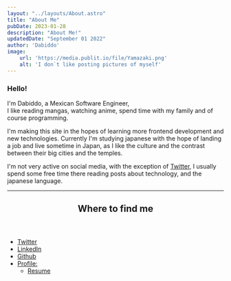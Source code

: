 ```yaml
---
layout: "../layouts/About.astro"
title: "About Me"
pubDate: 2023-01-28
description: "About Me!"
updatedDate: "September 01 2022"
author: 'Dabiddo'
image:
    url: 'https://media.publit.io/file/Yamazaki.png' 
    alt: 'I don`t like posting pictures of myself'
---
```


### Hello!

I'm Dabiddo, a Mexican Software Engineer,<br>
I like reading mangas, watching anime, spend time with my family and of course programming.

I'm making this site in the hopes of learning more frontend development and new technologies.
Currently I'm studying japanese with the hope of landing a job and live sometime in Japan, as I like the culture and the contrast between their big cities and the temples.
<div class="divider"></div>
I'm not very active on social media, with the exception of <a href="https://twitter.com/dabiddokun" target="_blank">Twitter</a>, I usually spend some free time there reading posts about technology, and the japanese language.

<br>
<hr>
<section>
  <header><h2 id="NavigationList">Where to find me</h2></header>
  <nav>
    <ul>
      <li><a href="https://twitter.com/dabiddokun" target="_blank">Twitter</a></li>
      <li><a href="https://www.linkedin.com/in/dabiddo/" target="_blank">LinkedIn</a></li>
      <li><a href="https://github.com/dabiddo" target="_blank">Github</a></li>
      <li>
        <a href="#">Profile:</a>
        <ul>
          <li><a href="https://gitconnected.com/dabiddo/resume" target="_blank">Resume</a></li>
        </ul>
        </li>
    </ul>
  </nav>
</section>

